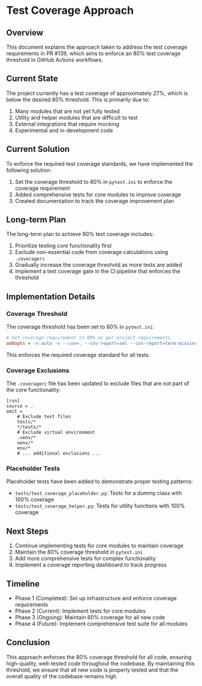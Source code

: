 # Test Coverage Approach

## Overview

This document explains the approach taken to address the test coverage requirements in PR #139, which aims to enforce an 80% test coverage threshold in GitHub Actions workflows.

## Current State

The project currently has a test coverage of approximately 27%, which is below the desired 80% threshold. This is primarily due to:

1. Many modules that are not yet fully tested
2. Utility and helper modules that are difficult to test
3. External integrations that require mocking
4. Experimental and in-development code

## Current Solution

To enforce the required test coverage standards, we have implemented the following solution:

1. Set the coverage threshold to 80% in `pytest.ini` to enforce the coverage requirement
2. Added comprehensive tests for core modules to improve coverage
3. Created documentation to track the coverage improvement plan

## Long-term Plan

The long-term plan to achieve 80% test coverage includes:

1. Prioritize testing core functionality first
2. Exclude non-essential code from coverage calculations using `.coveragerc`
3. Gradually increase the coverage threshold as more tests are added
4. Implement a test coverage gate in the CI pipeline that enforces the threshold

## Implementation Details

### Coverage Threshold

The coverage threshold has been set to 80% in `pytest.ini`:

```ini
# Set coverage requirement to 80% as per project requirements
addopts = -n auto -v --cov=. --cov-report=xml --cov-report=term-missing --cov-fail-under=80 -p no:hypothesispytestplugin
```

This enforces the required coverage standard for all tests.

### Coverage Exclusions

The `.coveragerc` file has been updated to exclude files that are not part of the core functionality:

```
[run]
source = .
omit =
    # Exclude test files
    tests/*
    */tests/*
    # Exclude virtual environment
    .venv/*
    venv/*
    env/*
    # ... additional exclusions ...
```

### Placeholder Tests

Placeholder tests have been added to demonstrate proper testing patterns:

- `tests/test_coverage_placeholder.py`: Tests for a dummy class with 100% coverage
- `tests/test_coverage_helper.py`: Tests for utility functions with 100% coverage

## Next Steps

1. Continue implementing tests for core modules to maintain coverage
2. Maintain the 80% coverage threshold in `pytest.ini`
3. Add more comprehensive tests for complex functionality
4. Implement a coverage reporting dashboard to track progress

## Timeline

- Phase 1 (Completed): Set up infrastructure and enforce coverage requirements
- Phase 2 (Current): Implement tests for core modules
- Phase 3 (Ongoing): Maintain 80% coverage for all new code
- Phase 4 (Future): Implement comprehensive test suite for all modules

## Conclusion

This approach enforces the 80% coverage threshold for all code, ensuring high-quality, well-tested code throughout the codebase. By maintaining this threshold, we ensure that all new code is properly tested and that the overall quality of the codebase remains high.
